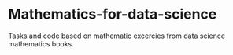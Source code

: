 # Mathematics-for-data-science
Tasks and code based on mathematic excercies from data science mathematics books. 
